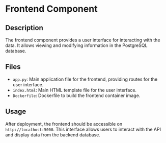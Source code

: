 # Frontend Component

## Description
The frontend component provides a user interface for interacting with the data. It allows viewing and modifying information in the PostgreSQL database.

## Files
- `app.py`: Main application file for the frontend, providing routes for the user interface.
- `index.html`: Main HTML template file for the user interface.
- `Dockerfile`: Dockerfile to build the frontend container image.

## Usage
After deployment, the frontend should be accessible on `http://localhost:5000`. This interface allows users to interact with the API and display data from the backend database.
